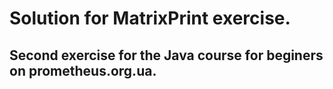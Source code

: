 # Solution for MatrixPrint exercise.

## Second exercise for the Java course for beginers on prometheus.org.ua.
